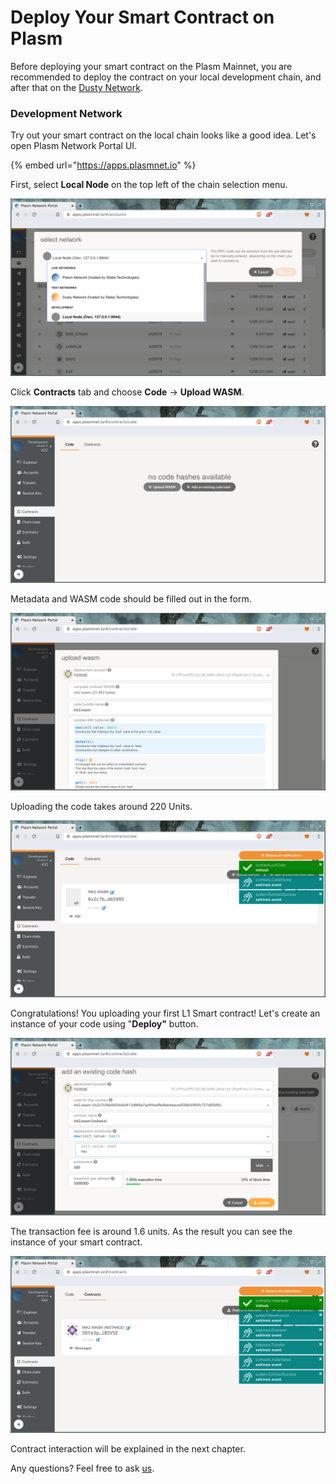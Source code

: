 # Deploy Your Smart Contract on Plasm

Before deploying your smart contract on the Plasm Mainnet, you are recommended to deploy the contract on your local development chain, and after that on the [Dusty Network](https://medium.com/stake-technologies/the-dusty-plasm-93df289b3a5).

### Development Network

Try out your smart contract on the local chain looks like a good idea. Let's open Plasm Network Portal UI.

{% embed url="https://apps.plasmnet.io" %}

First, select **Local Node** on the top left of the chain selection menu.

![](../../.gitbook/assets/select_local.png)

Click **Contracts** tab and choose **Code** -&gt; **Upload WASM**.

![](../../.gitbook/assets/upload.png)

Metadata and WASM code should be filled out in the form.

![](../../.gitbook/assets/filled_form.png)

Uploading the code takes around 220 Units.

![](../../.gitbook/assets/uploaded.png)

Congratulations! You uploading your first L1 Smart contract! Let's create an instance of your code using "**Deploy"** button.

![Don&apos;t foget to set 100 unit endowment.](../../.gitbook/assets/deploy.png)

The transaction fee is around 1.6 units. As the result you can see the instance of your smart contract.

![](../../.gitbook/assets/instance_000.png)

Contract interaction will be explained in the next chapter.

Any questions? Feel free to ask [us](https://discord.gg/kH3Njpr).

